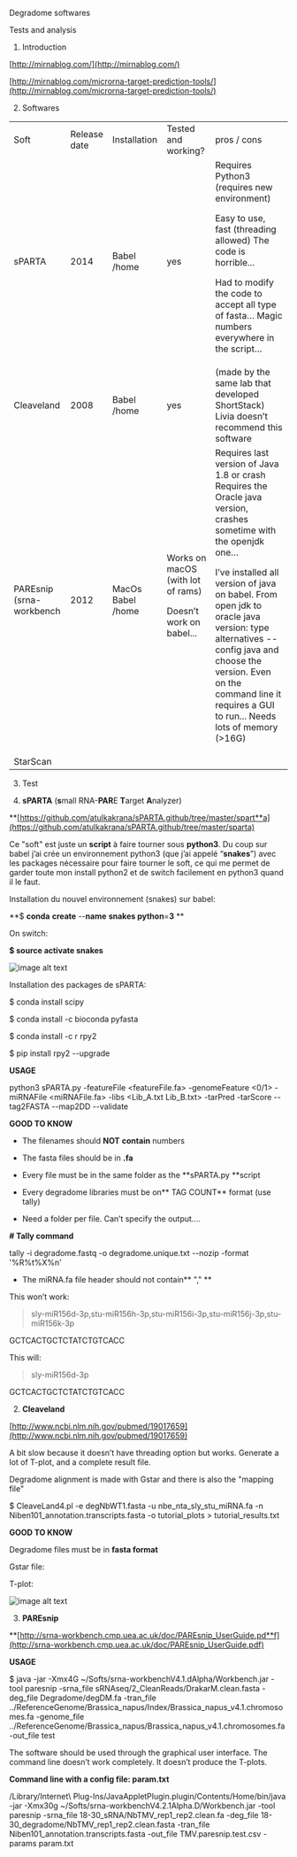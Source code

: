 Degradome softwares 

Tests and analysis

1. Introduction

[http://mirnablog.com/](http://mirnablog.com/)

[http://mirnablog.com/microrna-target-prediction-tools/](http://mirnablog.com/microrna-target-prediction-tools/)

2. Softwares

<table>
  <tr>
    <td>Soft</td>
    <td>Release date</td>
    <td>Installation</td>
    <td>Tested and working?</td>
    <td>pros / cons</td>
  </tr>
  <tr>
    <td>sPARTA</td>
    <td>2014</td>
    <td>Babel
/home</td>
    <td>yes</td>
    <td>Requires  Python3 (requires new environment)

Easy to use, fast (threading allowed)
The code is horrible...

Had to modify the code to accept all type of fasta…
Magic numbers everywhere in the script…</td>
  </tr>
  <tr>
    <td>Cleaveland</td>
    <td>2008</td>
    <td>Babel
/home</td>
    <td>yes</td>
    <td>(made by the same lab that developed ShortStack)
Livia doesn’t recommend this software</td>
  </tr>
  <tr>
    <td>PAREsnip
(srna-workbench</td>
    <td>2012</td>
    <td>MacOs
Babel
/home</td>
    <td>Works  on macOS
(with lot of rams)

Doesn’t work on babel...</td>
    <td>Requires last version of Java 1.8 or crash
Requires the Oracle java version, crashes sometime with the openjdk one…

I’ve installed all version of java on babel. From open jdk to oracle java version: type alternatives --config java and choose the version.
Even on the command line it requires a GUI to run...
Needs lots of memory (>16G)</td>
  </tr>
  <tr>
    <td>StarScan</td>
    <td></td>
    <td></td>
    <td></td>
    <td></td>
  </tr>
</table>


3. Test 

1. **sPARTA** (**s**mall RNA-**PAR**E **T**arget **A**nalyzer)

**[https://github.com/atulkakrana/sPARTA.github/tree/master/spart**a](https://github.com/atulkakrana/sPARTA.github/tree/master/sparta)

Ce "soft" est juste un **script** à faire tourner sous **python3**. Du coup sur babel j’ai crée un environnement python3 (que j’ai appelé “**snakes**”) avec les packages nécessaire pour faire tourner le soft, ce qui me permet de garder toute mon install python2 et de  switch facilement en python3 quand il le faut.

Installation du nouvel environnement (snakes) sur babel:

**$ ****conda**** ****create**** --****name**** ****snakes python****=****3**** **

On switch:

**$ source activate snakes**

![image alt text](image_0.png)

Installation des packages de sPARTA:

$ conda install scipy

$ conda install -c bioconda pyfasta

$ conda install -c r rpy2

$ pip install rpy2 --upgrade

**USAGE**

python3 sPARTA.py -featureFile <featureFile.fa> -genomeFeature <0/1> -miRNAFile <miRNAFile.fa> -libs <Lib_A.txt Lib_B.txt> -tarPred -tarScore --tag2FASTA --map2DD --validate

**GOOD TO KNOW**

* The filenames should **NOT** **contain** numbers

* The fasta files should be in **.fa**

* Every file must be in the same folder as the **sPARTA.py **script

* Every degradome libraries must be on** TAG COUNT** format (use tally)

* Need a folder per file. Can’t specify the output….

**# Tally command**

tally -i degradome.fastq -o degradome.unique.txt --nozip -format '%R%t%X%n'

* The miRNA.fa file header should not contain** "," **

This won’t work:

>sly-miR156d-3p,stu-miR156h-3p,stu-miR156i-3p,stu-miR156j-3p,stu-miR156k-3p

GCTCACTGCTCTATCTGTCACC

This will:

>sly-miR156d-3p

GCTCACTGCTCTATCTGTCACC

2. **Cleaveland**

[http://www.ncbi.nlm.nih.gov/pubmed/19017659](http://www.ncbi.nlm.nih.gov/pubmed/19017659)

A bit slow because it doesn’t have threading option but works. Generate a lot of T-plot, and a complete result file. 

Degradome alignment is made with Gstar and there is also the "mapping file"

$ CleaveLand4.pl -e degNbWT1.fasta -u nbe_nta_sly_stu_miRNA.fa -n Niben101_annotation.transcripts.fasta -o tutorial_plots > tutorial_results.txt

**GOOD TO KNOW**

Degradome files must be in **fasta format**

Gstar file:

T-plot:

![image alt text](image_1.jpg)

3. **PAREsnip**

**[http://srna-workbench.cmp.uea.ac.uk/doc/PAREsnip_UserGuide.pd**f](http://srna-workbench.cmp.uea.ac.uk/doc/PAREsnip_UserGuide.pdf)

**USAGE**

$ java -jar -Xmx4G ~/Softs/srna-workbenchV4.1.dAlpha/Workbench.jar -tool paresnip -srna_file sRNAseq/2_CleanReads/DrakarM.clean.fasta -deg_file Degradome/degDM.fa -tran_file ../ReferenceGenome/Brassica_napus/Index/Brassica_napus_v4.1.chromosomes.fa -genome_file ../ReferenceGenome/Brassica_napus/Brassica_napus_v4.1.chromosomes.fa -out_file test

The software should be used through the graphical user interface. The command line doesn’t work completely. It doesn’t produce the T-plots. 

**Command line with a config file: param.txt**

/Library/Internet\ Plug-Ins/JavaAppletPlugin.plugin/Contents/Home/bin/java -jar -Xmx30g ~/Softs/srna-workbenchV4.2.1Alpha.D/Workbench.jar -tool paresnip -srna_file 18-30_sRNA/NbTMV_rep1_rep2.clean.fa -deg_file 18-30_degradome/NbTMV_rep1_rep2.clean.fasta -tran_file Niben101_annotation.transcripts.fasta -out_file TMV.paresnip.test.csv -params param.txt

